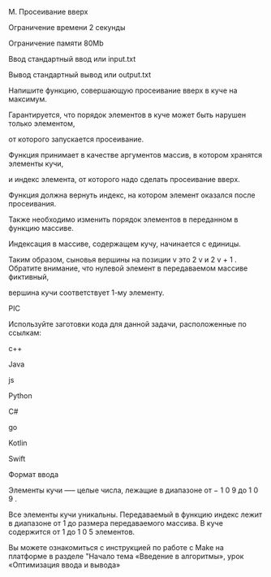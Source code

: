 M. Просеивание вверх

Ограничение времени	2 секунды

Ограничение памяти	80Mb

Ввод	стандартный ввод или input.txt

Вывод	стандартный вывод или output.txt

Напишите функцию, совершающую просеивание вверх в куче на максимум. 

Гарантируется, что порядок элементов в куче может быть нарушен только элементом,

от которого запускается просеивание.

Функция принимает в качестве аргументов массив, в котором хранятся элементы кучи,

и индекс элемента, от которого надо сделать просеивание вверх.

Функция должна вернуть индекс, на котором элемент оказался после просеивания.

Также необходимо изменить порядок элементов в переданном в функцию массиве.

Индексация в массиве, содержащем кучу, начинается с единицы. 

Таким образом, сыновья вершины на позиции 
v
 это 
2
v
 и 
2
v
+
1
. Обратите внимание, что нулевой элемент в передаваемом массиве фиктивный,

вершина кучи соответствует 1-му элементу.

PIC

Используйте заготовки кода для данной задачи, расположенные по ссылкам:

c++

Java

js

Python

C#

go

Kotlin

Swift

Формат ввода

Элементы кучи —– целые числа, лежащие в диапазоне от 
−
1
0
9
 до 
1
0
9
.

Все элементы кучи уникальны. Передаваемый в функцию индекс лежит в диапазоне от 1 до размера передаваемого массива. В куче содержится от 
1
 до 
1
0
5
 элементов.

Вы можете ознакомиться с инструкцией по работе с Make на платформе в разделе "Начало тема «Введение в алгоритмы», урок «Оптимизация ввода и вывода»